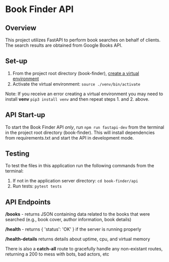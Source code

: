 # Book Finder API

## Overview
This project utilizes FastAPI to perform book searches on behalf of clients. The search results are obtained from Google Books API.

## Set-up
1. From the project root directory (book-finder), [create a virtual environment](https://fastapi.tiangolo.com/virtual-environments/)
2. Activate the virtual environment: `source ./venv/bin/activate`

Note: If you receive an error creating a virtual environment you may need to install **venv**
`pip3 install venv` and then repeat steps 1. and 2. above.

## API Start-up
To start the Book Finder API *only*, run `npm run fastapi-dev` from the terminal in the project root directory (book-finder). This will install dependencies from requirements.txt and start the API in development mode.

## Testing
To test the files in this application run the following commands from the terminal:

1. If not in the application server directory: `cd book-finder/api`
2. Run tests: `pytest tests`

## API Endpoints
**/books** - returns JSON containing data related to the books that were searched (e.g., book cover, author information, book details)

**/health** - returns { 'status': 'OK' } if the server is running properly

**/health-details** returns details about uptime, cpu, and virtual memory

There is also a **catch-all** route to gracefully handle any non-existant routes, returning a 200 to mess with bots, bad actors, etc
